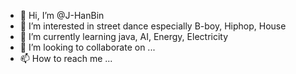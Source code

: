 - 👋 Hi, I’m @J-HanBin
- 👀 I’m interested in street dance especially B-boy, Hiphop, House
- 🌱 I’m currently learning java, AI, Energy, Electricity
- 💞️ I’m looking to collaborate on ...
- 📫 How to reach me ...

<!---
J-HanBin/J-HanBin is a ✨ special ✨ repository because its `README.md` (this file) appears on your GitHub profile.
You can click the Preview link to take a look at your changes.
--->
